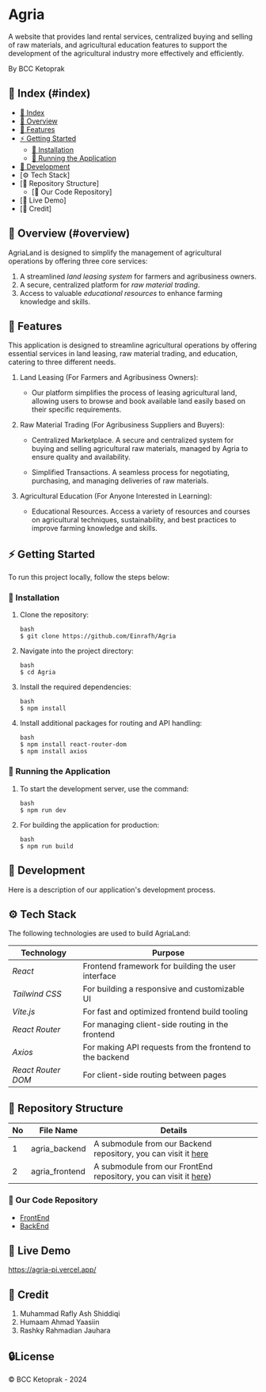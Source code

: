 # Agria
A website that provides land rental services, centralized buying and selling of raw materials, and agricultural education features to support the development of the agricultural industry more effectively and efficiently.

By BCC Ketoprak

## 📑 Index (#index)

- [📑 Index](#index)
- [📕 Overview](#overview)
- [📖 Features](#features)
- [⚡ Getting Started](#getting-started)
  - [👾 Installation](#f)
  - [🦿 Running the Application](#fitur-2)
- [🔧 Development](#development)
- [⚙ Tech Stack]
- [📂 Repository Structure]
  - [🔩 Our Code Repository]
- [📌 Live Demo]
- [🌟 Credit]

## 📕 Overview (#overview)

AgriaLand is designed to simplify the management of agricultural operations by offering three core services:
1. A streamlined *land leasing system* for farmers and agribusiness owners.
2. A secure, centralized platform for *raw material trading*.
3. Access to valuable *educational resources* to enhance farming knowledge and skills.

## 📖 Features
This application is designed to streamline agricultural operations by offering essential services in land leasing, raw material trading, and education, catering to three different needs.

1. Land Leasing (For Farmers and Agribusiness Owners): 

    * Our platform simplifies the process of leasing agricultural land, allowing users to browse and book available land easily based on their specific requirements.

2. Raw Material Trading (For Agribusiness Suppliers and Buyers): 

    * Centralized Marketplace. A secure and centralized system for buying and selling agricultural raw materials, managed by Agria to ensure quality and availability.
  
    * Simplified Transactions. A seamless process for negotiating, purchasing, and managing deliveries of raw materials.

3. Agricultural Education (For Anyone Interested in Learning): 

    * Educational Resources. Access a variety of resources and courses on agricultural techniques, sustainability, and best practices to improve farming knowledge and skills.

## ⚡ Getting Started

To run this project locally, follow the steps below:

### 👾 Installation

1. Clone the repository:
   ```
   bash
   $ git clone https://github.com/Einrafh/Agria
   ```

2. Navigate into the project directory:
   ```
   bash
   $ cd Agria
   ```

3. Install the required dependencies:
   ```
   bash
   $ npm install
   ```

4. Install additional packages for routing and API handling:
   ```
   bash
   $ npm install react-router-dom
   $ npm install axios
   ```

### 🦿 Running the Application

1. To start the development server, use the command:
   ```
   bash
   $ npm run dev
   ```

2. For building the application for production:
   ```
   bash
   $ npm run build
   ``` 

## 🔧 Development

Here is a description of our application's development process.

## ⚙ Tech Stack

The following technologies are used to build AgriaLand:

| Technology              | Purpose                                                    |
|-------------------------|------------------------------------------------------------|
| *React*                | Frontend framework for building the user interface         |
| *Tailwind CSS*         | For building a responsive and customizable UI                |
| *Vite.js*              | For fast and optimized frontend build tooling                |
| *React Router*         | For managing client-side routing in the frontend           |
| *Axios*                | For making API requests from the frontend to the backend   |
| *React Router DOM*     | For client-side routing between pages                        |

## 📂 Repository Structure

| No  | File Name        | Details                                                                                                        |
| --- | ---------------- | ---------------------------------------------------------------------------------------------------------------|
| 1   | agria_backend    | A submodule from our Backend repository, you can visit it [here](https://github.com/ahmdyaasiin/agria-backend) |
| 2   | agria_frontend   | A submodule from our FrontEnd repository, you can visit it [here](https://github.com/Einrafh/agria-frontend))  |

### 🔩 Our Code Repository

- [FrontEnd](https://github.com/Einrafh/agria-frontend)
- [BackEnd](https://github.com/ahmdyaasiin/agria-backend)

## 📌 Live Demo
https://agria-pi.vercel.app/

## 🌟 Credit

1. Muhammad Rafly Ash Shiddiqi
2. Humaam Ahmad Yaasiin
3. Rashky Rahmadian Jauhara


## 🔒License

© BCC Ketoprak - 2024

